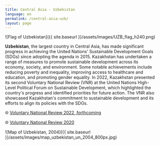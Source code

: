 ```yaml
---
title: Central Asia - Uzbekistan
language: en
permalink: /central-asia-uzb/
layout: page
---
```


![Flag of Uzbekistan]({{ site.baseurl }}/assets/images/UZB_flag_h240.png)

**Uzbekistan**, the largest country in Central Asia, has made significant progress in achieving the United Nations' Sustainable Development Goals (SDGs) since adopting the agenda in 2015. Kazakhstan has undertaken a range of measures to promote sustainable development across its economy, society, and environment. Some notable achievements include reducing poverty and inequality, improving access to healthcare and education, and promoting gender equality. In 2022, Kazakhstan presented its second Voluntary National Review (VNR) at the United Nations High-Level Political Forum on Sustainable Development, which highlighted the country's progress and identified priorities for future action. The VNR also showcased Kazakhstan's commitment to sustainable development and its efforts to align its policies with the SDGs.


🌐 [Voluntary National Review 2022, forthcoming](https://hlpf.un.org/countries/uzbekistan/voluntary-national-reviews-2023)

🌐 [Voluntary National Review 2020](https://hlpf.un.org/countries/uzbekistan/voluntary-national-review-2020)


![Map of Uzbekistan, 2004]({{ site.baseurl }}/assets/images/map_uzbekistan_un_2004_800px.jpg)
